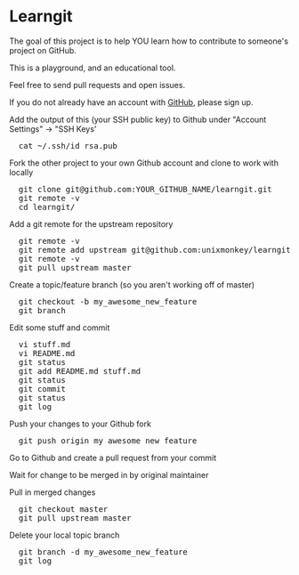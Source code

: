 Learngit
===

The goal of this project is to help YOU learn how to contribute to someone's project on GitHub.

This is a playground, and an educational tool.

Feel free to send pull requests and open issues.

If you do not already have an account with [GitHub](https://github.com), please sign up.

Add the output of this (your SSH public key) to Github under "Account Settings" -> "SSH Keys'
<pre>
  cat ~/.ssh/id_rsa.pub
</pre>

Fork the other project to your own Github account and clone to work with locally
<pre>
  git clone git@github.com:YOUR_GITHUB_NAME/learngit.git
  git remote -v
  cd learngit/
</pre>

Add a git remote for the upstream repository
<pre>
  git remote -v
  git remote add upstream git@github.com:unixmonkey/learngit.git
  git remote -v
  git pull upstream master
</pre>

Create a topic/feature branch (so you aren't working off of master)
<pre>
  git checkout -b my_awesome_new_feature
  git branch
</pre>

Edit some stuff and commit
<pre>
  vi stuff.md
  vi README.md
  git status
  git add README.md stuff.md
  git status
  git commit
  git status
  git log
</pre>

Push your changes to your Github fork
<pre>
  git push origin my_awesome_new_feature
</pre>

Go to Github and create a pull request from your commit

Wait for change to be merged in by original maintainer

Pull in merged changes
<pre>
  git checkout master
  git pull upstream master
</pre>

Delete your local topic branch
<pre>
  git branch -d my_awesome_new_feature
  git log
</pre>




